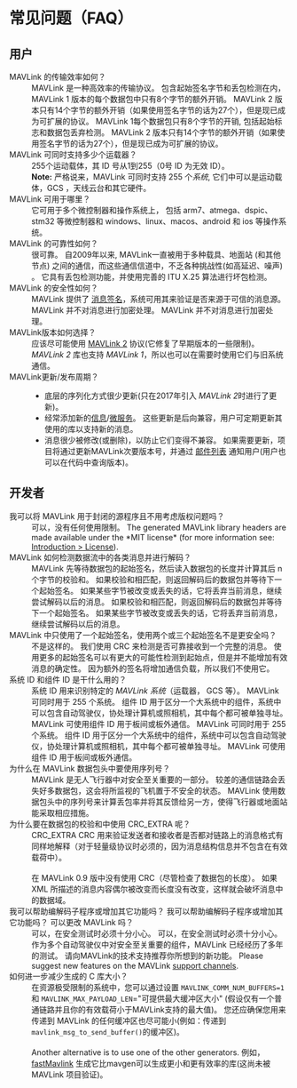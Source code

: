 # 常见问题（FAQ）

## 用户

<dl>
  <dt>MAVLink 的传输效率如何？</dt>
  <dd>MAVLink 是一种高效率的传输协议。 包含起始签名字节和丢包检测在内，MAVLink 1 版本的每个数据包中只有8个字节的额外开销。 MAVLink 2 版本只有14个字节的额外开销（如果使用签名字节的话为27个），但是现已成为可扩展的协议。 MAVLink 1每个数据包只有8个字节的开销, 包括起始标志和数据包丢弃检测。 MAVLink 2 版本只有14个字节的额外开销（如果使用签名字节的话为27个），但是现已成为可扩展的协议。</dd>

  <dt>MAVLink 可同时支持多少个运载器？</dt>
  <dd>255个运动载体，其 ID 号从1到255（0号 ID 为无效 ID）。
    <br><b>Note:</b> 严格说来，MAVLink 可同时支持 255 个<em>系统</em>, 它们中可以是运动载体，GCS ，天线云台和其它硬件。</dd>

  <dt>MAVLink 可用于哪里？</dt>
  <dd>它可用于多个微控制器和操作系统上， 包括 arm7、atmega、dspic、stm32 等微控制器和 windows、linux、macos、android 和 ios 等操作系统。</dd>

  <dt>MAVLink 的可靠性如何？</dt>
  <dd>很可靠。 自2009年以来, MAVLink一直被用于多种载具、地面站 (和其他节点) 之间的通信，而这些通信信道中，不乏各种挑战性(如高延迟、噪声) 。 它具有丢包检测功能，并使用完善的 ITU X.25 算法进行坏包检测。</dd>

  <dt>MAVLink 的安全性如何？</dt>
  <dd>MAVLink 提供了 <a href="../guide/message_signing.md">消息签名</a>，系统可用其来验证是否来源于可信的消息源。 MAVLink 并不对消息进行加密处理。 MAVLink 并不对消息进行加密处理。  
  </dd>

  <dt>MAVLink版本如何选择？</dt>
  <dd>应该尽可能使用 <a href="../guide/mavlink_2.md">MAVLink 2</a> 协议(它修复了早期版本的一些限制)。 
  <em>MAVLink 2</em> 库也支持 <em>MAVLink 1</em>，所以也可以在需要时使用它们与旧系统通信。 
  </dd>

 <dt>MAVLink更新/发布周期？</dt>
  <dd>

  <ul>
    <li>底层的序列化方式很少更新(只在2017年引入 <em>MAVLink 2</em>时进行了更新)。</li>
    <li>经常添加新的<a href="../messages/common.md">信息</a>/<a href="../services/index.md">微服务</a>。 这些更新是后向兼容，用户可定期更新其使用的库以支持新的消息。</li>
    <li>消息很少被修改(或删除)，以防止它们变得不兼容。 如果需要更新，项目将通过更新MAVLink次要版本号，并通过 <a href="https://groups.google.com/forum/#!forum/mavlink">邮件列表</a> 通知用户(用户也可以在代码中查询版本)。</li>
  </ul>
  </dd>

</dl>

## 开发者

<dl>
  <dt>我可以将 MAVLink 用于封闭的源程序且不用考虑版权问题吗？</dt>
  <dd>可以，没有任何使用限制。 The generated MAVLink library headers are made available under the *MIT license* (for more information see: <a href="../index.md#license">Introduction > License</a>).
  </dd>

  <dt>MAVLink 如何检测数据流中的各类消息并进行解码？</dt>
  <dd>MAVLink 先等待数据包的起始签名，然后读入数据包的长度并计算其后 n 个字节的校验和。 如果校验和相匹配，则返回解码后的数据包并等待下一个起始签名。 如果某些字节被改变或丢失的话，它将丢弃当前消息，继续尝试解码以后的消息。 如果校验和相匹配，则返回解码后的数据包并等待下一个起始签名。 如果某些字节被改变或丢失的话，它将丢弃当前消息，继续尝试解码以后的消息。</dd>

  <dt>MAVLink 中只使用了一个起始签名，使用两个或三个起始签名不是更安全吗？</dt>
  <dd>不是这样的。 我们使用 CRC 来检测是否可靠接收到一个完整的消息。 使用更多的起始签名可以有更大的可能性检测到起始点，但是并不能增加有效消息的确定性。 因为额外的签名将增加通信负载，所以我们不使用它。</dd>

  <dt>系统 ID 和组件 ID 是干什么用的？</dt>
  <dd>系统 ID 用来识别特定的 <em>MAVLink 系统</em>（运载器， GCS 等）。 MAVLink 可同时用于 255 个系统。 组件 ID 用于区分一个大系统中的组件，系统中可以包含自动驾驶仪，协处理计算机或照相机，其中每个都可被单独寻址。 MAVLink 可使用组件 ID 用于板间或板外通信。 MAVLink 可同时用于 255 个系统。 组件 ID 用于区分一个大系统中的组件，系统中可以包含自动驾驶仪，协处理计算机或照相机，其中每个都可被单独寻址。 MAVLink 可使用组件 ID 用于板间或板外通信。</dd>

  <dt>为什么在 MAVLink 数据包头中要使用序列号？</dt>
  <dd>MAVLink 是无人飞行器中对安全至关重要的一部分。 较差的通信链路会丢失好多数据包，这会将所监视的飞机置于不安全的状态。 MAVLink 使用数据包头中的序列号来计算丢包率并将其反馈给另一方，使得飞行器或地面站能采取相应措施。</dd>

  <dt>为什么要在数据包的校验和中使用 CRC_EXTRA 呢？</dt>
  <dd>CRC_EXTRA  CRC 用来验证发送者和接收者是否都对链路上的消息格式有同样地解释（对于轻量级协议时必须的，因为消息结构信息并不包含在有效载荷中）。
  <br><br>
在 MAVLink 0.9 版中没有使用 CRC（尽管检查了数据包的长度）。 
  如果 XML 所描述的消息内容偶尔被改变而长度没有改变，这样就会破坏消息中的数据域。</dd>

  <dt>我可以帮助编解码子程序或增加其它功能吗？ 我可以帮助编解码子程序或增加其它功能吗？ 可以更改 MAVLink 吗？</dt>
  <dd>可以，在安全测试时必须十分小心。 
  可以，在安全测试时必须十分小心。 作为多个自动驾驶仪中对安全至关重要的组件，MAVLink 已经经历了多年的测试。 请向MAVLink的技术支持推荐你所想到的新功能。 Please suggest new features on the MAVLink <a href="../index.md#support">support channels</a>.</dd>

  <dt>如何进一步减少生成的 C 库大小？</dt>
  <dd>在资源极受限制的系统中，您可以通过设置 <code>MAVLINK_COMM_NUM_BUFFERS=1</code> 和 <code>MAVLINK_MAX_PAYLOAD_LEN</code>="可提供最大缓冲区大小" (假设仅有一个普通链路并且你的有效载荷小于MAVLink支持的最大值)。
  您还应确保您用来传递到 MAVLink 的任何缓冲区也尽可能小(例如：传递到 <code>mavlink_msg_to_send_buffer()</code>的缓冲区)。
  <br /><br />Another alternative is to use one of the other generators. 例如， <a href="https://github.com/olliw42/fastmavlink">fastMavlink</a> 生成它比mavgen可以生成更小和更有效率的库(这尚未被 MAVLink 项目验证)。</dd>

</dl>
